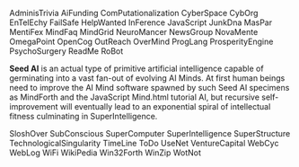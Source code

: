 AdminisTrivia AiFunding ComPutationalization CyberSpace CybOrg EnTelEchy FailSafe HelpWanted InFerence JavaScript JunkDna MasPar MentiFex MindFaq MindGrid NeuroMancer NewsGroup NovaMente OmegaPoint OpenCog OutReach OverMind ProgLang ProsperityEngine PsychoSurgery ReadMe RoBot

**Seed AI** is an actual type of primitive artificial intelligence capable of
germinating into a vast fan-out of evolving AI Minds. At first human beings need to improve the AI Mind software spawned by such Seed AI specimens as MindForth and the JavaScript Mind.html tutorial AI, but recursive self-improvement will eventually lead to an exponential spiral of intellectual fitness culminating in SuperIntelligence.

SloshOver SubConscious SuperComputer SuperIntelligence SuperStructure TechnologicalSingularity TimeLine ToDo UseNet VentureCapital WebCyc WebLog WiFi WikiPedia Win32Forth WinZip WotNot